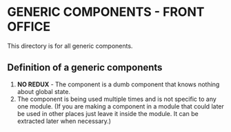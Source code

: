 # GENERIC COMPONENTS - FRONT OFFICE

This directory is for all generic components.

## Definition of a generic components

1. **NO REDUX** - The component is a dumb component that knows nothing about global state.
2. The component is being used multiple times and is not specific to any one module. (If you are making a component in a module that could later be used in other places just leave it inside the module. It can be extracted later when necessary.)
